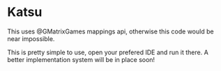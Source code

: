 # Katsu


This uses @GMatrixGames mappings api, otherwise this code would be near impossible.

This is pretty simple to use, open your prefered IDE and run it there.
A better implementation system will be in place soon!

